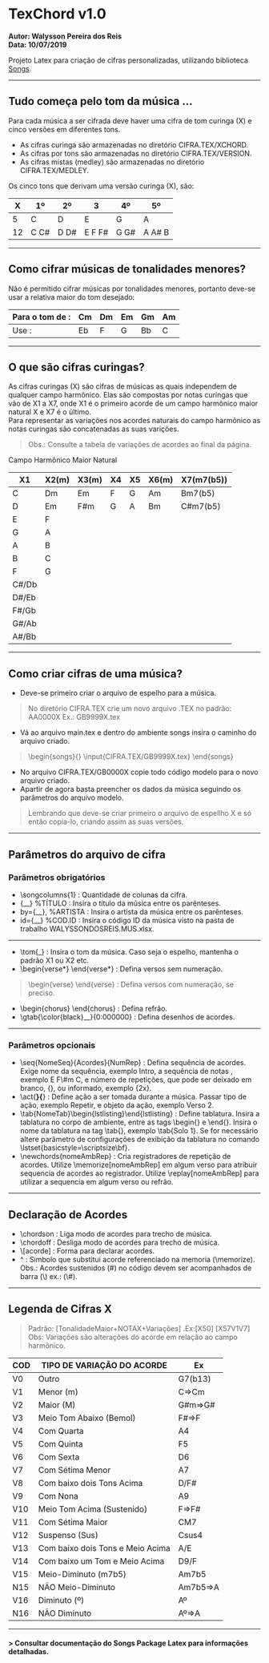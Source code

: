 # TexChord v1.0
**Autor: Walysson Pereira dos Reis  
Data: 10/07/2019**

Projeto Latex para criação de cifras personalizadas, utilizando biblioteca [Songs](http://songs.sourceforge.net/).

-----------------------------------------------
## Tudo começa pelo tom da música ...
Para cada música a ser cifrada deve haver uma cifra de tom curinga (X) e cinco versões em diferentes tons.  

* As cifras curinga são armazenadas no diretório CIFRA.TEX/XCHORD.  
* As cifras por tons são armazenadas no diretório CIFRA.TEX/VERSION.  
* As cifras mistas (medley) são armazenadas no diretório CIFRA.TEX/MEDLEY.  

Os cinco tons que derivam uma versão curinga (X), são: 
  
| X  |   1º   |   2º   |    3   |   4º   |   5º   |
|----|--------|--------|--------|--------|--------|
| 5  |   C    |   D    |   E    |   G    |   A    |
| 12 |  C C#  |  D D#  | E F F# |  G G#  | A A# B |

------------------------------------------------  
## Como cifrar músicas de tonalidades menores?  

Não é permitido cifrar músicas por tonalidades menores, portanto deve-se usar a relativa maior do tom desejado: 

| Para o tom de :|  Cm  |  Dm  |  Em |  Gm  |  Am  |
|----------------|------|------|-----|------|------|
| Use :          |  Eb  |  F   |  G  |  Bb  |  C   |

------------------------------------------------
## O que são cifras curingas?  

As cifras curingas (X) são cifras de músicas as quais independem de qualquer campo harmônico.
Elas são compostas por notas curingas que vão de X1 a X7, onde X1 é o primeiro acorde de
um campo harmônico maior natural X e X7 é o último.  
Para representar as variações nos acordes naturais do campo harmônico as notas curingas são concatenadas as suas varições.
> Obs.: Consulte a tabela de variações de acordes ao final da página.

Campo Harmônico Maior Natural

| X1    | X2(m) | X3(m) | X4    | X5    | X6(m) | X7(m7(b5))|
|-------|-------|-------|-------|-------|-------|---------|
| C     | Dm     | Em     | F     | G     | Am     | Bm7(b5)|
| D     | Em     |  F#m    |  G    | A     | Bm     | C#m7(b5)  |
| E     | F     |      |      |      |      |      |
| G     | A     |      |      |      |      |      |
| A     | B     |      |      |      |      |      |
| B     | C     |      |      |      |      |      |
| F     | G     |      |      |      |      |      |
| C#/Db |      |      |      |      |      |      |
| D#/Eb |      |      |      |      |      |      |
| F#/Gb |      |      |      |      |      |      |
| G#/Ab |      |      |      |      |      |      |
| A#/Bb |      |      |      |      |      |      |

------------------------------------------------
## Como criar cifras de  uma música?
* Deve-se primeiro criar o arquivo de espelho para a música.
> No diretório CIFRA.TEX crie um novo arquivo .TEX no padrão: AA0000X Ex.: GB9999X.tex
* Vá ao arquivo main.tex e dentro do ambiente songs insira o caminho do arquivo criado.
>\begin{songs}{}
\input{CIFRA.TEX/GB9999X.tex}
\end{songs}
* No arquivo CIFRA.TEX/GB0000X copie todo código modelo para o novo arquivo criado.
* Apartir de agora basta preencher os dados da música seguindo os parâmetros do arquivo modelo.
> Lembrando que deve-se criar primeiro o arquivo de espellho X e só então copia-lo, criando assim as suas versões.
------------------------------------------------
## Parâmetros do arquivo de cifra
### Parâmetros obrigatórios

* \songcolumns{1} : Quantidade de colunas da cifra.
* {__} %TÍTULO : Insira o título da música entre os parênteses.
* by={__}, %ARTISTA : Insira o artista da música entre os parênteses.
* id={__} %COD.ID : Insira o código ID da música visto na pasta de trabalho WALYSSONDOSREIS.MUS.xlsx.
------------------------------------------------
* \tom{_} : Insira o tom da música. Caso seja o espelho, mantenha o padrão X1 ou X2 etc.
* \begin{verse*} \end{verse*} : Defina versos sem numeração.
> \begin{verse} \end{verse} : Defina versos com numeração, se preciso.
* \begin{chorus} \end{chorus} : Defina refrão.
* \gtab{\color{black}__}{0:000000} : Defina desenhos de acordes. 
------------------------------------------------
### Parâmetros opcionais
* \seq{NomeSeq}{Acordes}{NumRep} : Defina sequência de acordes. Exige nome da sequência, exemplo Intro, a sequência de notas
, exemplo E F\\#m C, e número de repetições, que pode ser deixado em branco, {}, ou informado, exemplo {2x}.
* \act{__}{__} : Define ação a ser tomada durante a música. Passar tipo de ação, exemplo Repetir, e objeto da ação, exemplo Verso 2.
* \tab{NomeTab}\begin{lstlisting}\end{lstlisting} : Define tablatura. Insira a tablatura no corpo de ambiente, entre as tags \begin{} e \end{}. Insira o nome da tablatura na tag \tab{}, exemplo \tab{Solo 1}. Se for necessário altere parâmetro de configurações de exibição da tablatura no comando \lstset{basicstyle=\scriptsize\bf}.
* \newchords{nomeAmbRep} : Cria registradores de repetição de acordes. Utilize \memorize[nomeAmbRep] em algum verso para atribuir sequencia de acordes ao registrador. Utilize \replay[nomeAmbRep] para utilizar a sequencia em algum verso ou refrão.
------------------------------------------------
## Declaração de Acordes
* \chordson : Liga modo de acordes para trecho de música.
* \chordoff : Desliga modo de acordes para trecho de música.
* \\[acorde] : Forma para declarar acordes.
* ^ : Simbolo que substitui acorde referenciado na memoria (\memorize).  
Obs.: Acordes sustenidos (#) no código devem ser acompanhados de barra (\\) ex.: (\\#).
------------------------------------------------
## Legenda de Cifras X

 > Padrão: [TonalidadeMaior+NOTAX+Variações] .Ex:[X50] [X57V1V7]  
 > Obs: Variações são alterações do acorde em relação ao campo harmônico.

|  COD  | TIPO DE VARIAÇÃO DO ACORDE        | Ex         |
|-------|-----------------------------------|------------|
| V0    | Outro                             | G7(b13)    | 
| V1    | Menor (m)                         | C=>Cm      |  
| V2    | Maior (M)                         | G#m=>G#    |
| V3    | Meio Tom Abaixo (Bemol)           | F#=>F      |
| V4    | Com Quarta                        | A4         |
| V5    | Com Quinta                        | F5         |
| V6    | Com Sexta                         | D6         |
| V7    | Com Sétima Menor                  | A7         |
| V8    | Com baixo dois Tons Acima         | D/F#       |
| V9    | Com Nona                          | A9         |
| V10   | Meio Tom Acima (Sustenido)        | F=>F#      |
| V11   | Com Sétima Maior                  | CM7        |
| V12   | Suspenso (Sus)                    | Csus4      |
| V13   | Com baixo dois Tons e Meio Acima  | A/E        |
| V14   | Com baixo um Tom e Meio Acima     | D9/F       | 
| V15   | Meio-Diminuto (m7b5)              | Am7b5      |
| N15   | NÃO Meio-Diminuto                 | Am7b5=>A   |
| V16   | Diminuto (º)                      | Aº         |
| N16   | NÃO Diminuto                      | Aº=>A      |
------------------------------------------------
#### > Consultar documentação do Songs Package Latex para informações detalhadas.
